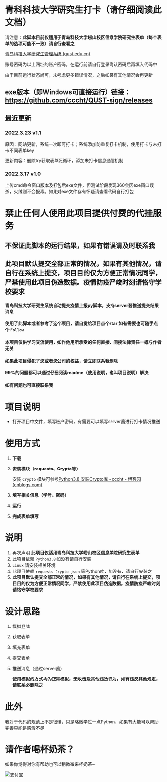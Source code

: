 # 青科科技大学研究生打卡（请仔细阅读此文档）


请注意：**此脚本目前仅适用于青岛科技大学崂山校区信息学院研究生表单（每个表单的选项可能不一致）请自行查看之**

[青岛科技大学研究生管理系统 (qust.edu.cn)](https://gms.qust.edu.cn/login/enterLogin)

账号密码为以上网址的账户密码，在运行前请自行登录确认密码后再填入代码中

由于目前运行状态尚可，未考虑更多错误情况，之后如果有其他情况会再更新

## exe版本（即Windows可直接运行）链接：https://github.com/cccht/QUST-sign/releases

## 最近更新

### 2022.3.23 v1.1

原因：网站更新，系统一次即可打卡；系统添加防重复打卡机制，使用打卡与未打卡不同表单key

更新内容：删除try获取表单死循环，添加未打卡信息通信机制

### 2022.3.17 v1.0

上传cmd命令窗口版本及打包后exe文件，但测试阶段发现360会因exe窗口误杀，火绒则不会报毒。如果对exe文件存有怀疑请查看代码自行打包

# 禁止任何人使用此项目提供付费的代挂服务

## 不保证此脚本的运行结果，如果有错误请及时联系我

## **此项目默认提交全部正常的情况，如果有其他情况，请自行在系统上提交，项目目的仅为方便正常情况同学，严禁使用此项目伪造数据。疫情防疫严峻时刻请恪守学校要求**

#### 青岛科技大学研究生系统自动提交疫情上报py脚本，支持server酱推送提交结果消息

#### 使用了此脚本或者参考了这个项目，请自觉给项目点个star 如有需要也可随手点个 `Follow`

#### 本项目仅供学习交流使用，如作他用所承受的任何直接、间接法律责任一概与作者无关

#### 如果此项目侵犯了您或者您公司的权益，请立即联系我删除

#### 99%的问题都可以通过仔细阅读readme（使用说明，也叫项目说明）解决

#### 如有问题也可直接联系我


# 项目说明

- 打开项目中文件，填写账户密码，有需要可以填写server酱进行打卡情况推送


# 使用方式

1. **下载**

2. **安装模块（requests、Crypto等）**

   安装 `Crypto` 模块可参考[Python3.8 安装Crypto库 - cccht - 博客园 (cnblogs.com)](https://www.cnblogs.com/emmmmcccc/p/15990890.html)

3. **填写相关信息（学号、密码）**

4. **运行**

5. **完成表单填写**

# 说明

1. 再次声明 **此项目仅适用青岛科技大学崂山校区信息学院研究生表单**
2. 此项目依赖 `Python3.8` 如没有请自行安装
3. `Linux` 请安装相关环境
4. 此项目依赖 `requests Crypto json` 等Python库，如没有，请自行安装之
5. **此项目默认提交全部正常的情况，如果有其他情况，请自行在系统上提交，项目目的仅为方便正常情况同学，严禁使用此项目伪造数据。疫情防疫严峻时刻请恪守学校要求**

# 设计思路

1. 模拟登陆

2. 获取表单

3. 填充表单

4. 提交表单

5. 推送消息（通过server酱）

   **使用模拟的方式均为正常模拟，无攻击及其他违法行为，如有违反其他规定，请联系必删除之**

# 此外

我对于代码的规范上不是很懂，只是略微学过一点Python，如果有大能可以帮助完善只能是感激不尽

# 请作者喝杯奶茶？

如果你觉得对你有帮助也可以稍微微来杯奶茶~

![支付宝](http://52.175.18.202:8888/down/iGicPQgzMdG2)
